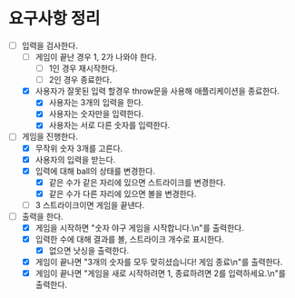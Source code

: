 # 요구사항 정리

- [ ] 입력을 검사한다.
  - [ ] 게임이 끝난 경우 1, 2가 나와야 한다.
    - [ ] 1인 경우 재시작한다.
    - [ ] 2인 경우 종료한다.
  - [x] 사용자가 잘못된 입력 할경우 throw문을 사용해 애플리케이션을 종료한다.
    - [x] 사용자는 3개의 입력을 한다.
    - [x] 사용자는 숫자만을 입력한다.
    - [x] 사용자는 서로 다른 숫자를 입력한다.
- [ ] 게임을 진행한다.
  - [x] 무작위 숫자 3개를 고른다.
  - [x] 사용자의 입력을 받는다.
  - [x] 입력에 대해 ball의 상태를 변경한다.
    - [x] 같은 수가 같은 자리에 있으면 스트라이크를 변경한다.
    - [x] 같은 수가 다른 자리에 있으면 볼을 변경한다.
  - [ ] 3 스트라이크이면 게임을 끝낸다.
- [ ] 출력을 한다.
  - [x] 게임을 시작하면 "숫자 야구 게임을 시작합니다.\n"를 출력한다.
  - [x] 입력한 수에 대해 결과를 볼, 스트라이크 개수로 표시한다.
    - [x] 없으면 낫싱을 출력한다.
  - [x] 게임이 끝나면 "3개의 숫자를 모두 맞히셨습니다! 게임 종료\n"를 출력한다.
  - [x] 게임이 끝나면 "게임을 새로 시작하려면 1, 종료하려면 2를 입력하세요.\n"를 출력한다.
